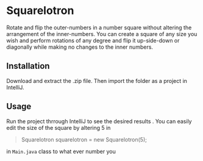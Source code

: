 # Squarelotron


Rotate and flip the outer-numbers in a number square without altering the arrangement of the inner-numbers. You can create a square of any size you wish and perform rotations of any degree and flip it up-side-down or diagonally while making no changes to the inner numbers.  

## Installation 
Download and extract the .zip file. Then import the folder as a project in IntelliJ. 


## Usage
Run the project thrrough IntelliJ to see the desired results .
You can easily edit the size of the square by altering 5 in

> Squarelotron squarelotron = new Squarelotron(5);

in `Main.java` class to what ever number you 
